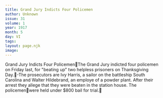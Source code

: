 ```yaml
---
title: Grand Jury Indicts Four Policemen
author: Unknown
issue: 31
volume: 1
year: 1917
month: 5
day: VI
tags:
layout: page.njk
image:
---
```

Grand Jury Indicts Four PolicemenThe Grand Jury indicted four policemen on Friday last, for "beating up" two helpless prisoners on Thanksgiving Day.-The prosecutors are Ivy Harris, a sailor on the battleship South Carolina and Walter Hildebrand, an employe of a powder plant. After their arrest they allege that they were beaten in the station house. The policemenwere held under $800 bail for trial.
